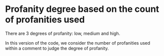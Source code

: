 # Profanity degree based on the count of profanities used

There are 3 degrees of profanity: low, medium and high.

In this version of the code, we consider the number of profanities used within a comment to judge the degree of profanity.
